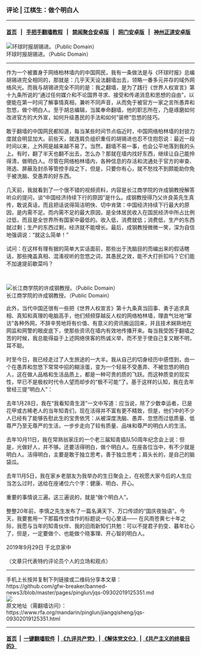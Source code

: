 ###  评论 | 江棋生：做个明白人
------------------------

#### [首页](https://github.com/gfw-breaker/banned-news3/blob/master/README.md) &nbsp;&nbsp;|&nbsp;&nbsp; [手把手翻墙教程](https://github.com/gfw-breaker/guides/wiki) &nbsp;&nbsp;|&nbsp;&nbsp; [禁闻聚合安卓版](https://github.com/gfw-breaker/bn-android) &nbsp;&nbsp;|&nbsp;&nbsp; [网门安卓版](https://github.com/oGate2/oGate) &nbsp;&nbsp;|&nbsp;&nbsp; [神州正道安卓版](https://github.com/SzzdOgate/update) 



<div id="headerimg">
 <img alt="环球时报胡锡进。（Public Domain）" src="https://www.rfa.org/mandarin/yataibaodao/junshiwaijiao/sd-04132016122053.html/56c4d838f7feaeb_size246_w1728_h1152.jpg/@@images/9aadc255-33ad-4454-818a-1c8e531defb0.jpeg" title="环球时报胡锡进。（Public Domain）"/>
 <div id="headerimgcontents">
  <div id="headerimgcaption">
   <span>
    环球时报胡锡进。（Public Domain）
   </span>
   <!-- zoomattribute -->
  </div>
  <!-- headerimgcaption -->
 </div>
 <!-- headerimagecontents -->
</div>

<hr/>
<div id="storytext">
 <div>
  <div class="slot_header">
  </div>
 </div>
 <p>
  作为一个被置身于网络柏林墙内的中国网民，我有一条做法是与《环球时报》总编胡锡进完全相同的，那就是：几乎天天设法翻墙出去，领略一番多元并存的域外网络风光。而我与胡锡进完全不同的是：我之翻墙，是为了践行《世界人权宣言》第十九条所说的“通过任何媒介和不论国界寻求、接受和传递消息和思想的自由”，以便能在第一时间了解事情真相，兼听不同声音，从而免于被官方一家之言所愚弄和忽悠，做个明白人。至于胡总编辑，当属奉命翻墙，他的职志所在，乃是琢磨如何改进官方的大外宣，如何升级愚民的手法和如何“装修”忽悠的技巧。
  <br/>
  <br/>
  敢于翻墙的中国网民都知道，每当某些时间节点临近时，中国网络柏林墙的封锁力度就会明显加大。前些天，就连肩负组织重任的胡锡进也忍不住抱怨说：最近一段时间以来，上外网是越来越不易了。当然，翻墙不易一事，也会公平地落到我的头上。有时，翻了半天也翻不出去，怎么办？那就在墙内找好东西，继续让自己能拎得清，做明白人。尽管在网络柏林墙内，各种信息的存活和流通处于官方的审查、筛选、屏蔽及封杀等管控手段之下，但是，只要你有心，就不愁找不到颇能助你免于被洗脑、受愚弄的好东西。
  <br/>
  <br/>
  几天前，我就看到了一个很不错的视频资料，内容是长江商学院的许成钢教授解答听众的提问，谈“中国经济持续下行的原因”是什么。成钢教授得乃父许良英先生真传，敢说真话，而且把话说得简洁明快、切中肯綮：中国经济持续下行最大的原因，是内需不足。而内需不足的最大原因，是全体居民收入在国民经济中所占比例过低，而且是全世界所有国家中最低的。收入低，消费就低；消费低，生产的东西就过剩；生产的东西过剩，经济就不能增长。最后，成钢教授微微一笑，深为自信地强调说：“就这么简单！”
  <br/>
  <br/>
  试问：在这样有理有据的简单大实话面前，那些出于洗脑目的而编出来的假话瞎话，那些掩盖真相、混淆视听的忽悠之词，其愚民之效，能不大打折扣吗？它们能不加速提前歇菜吗？
 </p>
 <p>
  <br/>
  <div class="image-inline captioned" style="width:680px;">
   <div style="width:680px;">
    <img alt="长江商学院的许成钢教授。（Public Domain）" src="https://www.rfa.org/mandarin/pinglun/jiangqisheng/jqs-09302019125351.html/1553156425258967.png" title="长江商学院的许成钢教授。（Public Domain）"/>
   </div>
   <div class="image-caption">
    <span style="width:680px;">
     长江商学院的许成钢教授。（Public Domain）
    </span>
    <span class="copyright">
    </span>
   </div>
  </div>
 </p>
 <p>
  此外，当代中国还很有一些把《世界人权宣言》第十九条真当回事、勇于追求真相、真知和真理的电脑高手，他们频频穿越反人权的网络柏林墙，理直气壮地“窜访”各种外网，不辞辛劳地将有价值、有意义的资讯搬运回来，并且技术娴熟地在网监和网警的眼皮底下，使那些资讯在墙内有效地传播开来。每当我受困于翻墙之苦的时候，我总能得益于上述网络侠客的热诚义举，而不至于使自己复又眼不明，耳不聪。
  <br/>
  <br/>
  时至今日，我已经走过了人生旅途的一大半。我从自己的切身经历中感悟到，由一个在愚弄和忽悠下常常中招的糊涂蛋，变为一个轻易不受愚弄、不被忽悠的明白人，这在做人品格和生活品质上，都是一种可贵的质的飞跃。而这种质变的现实性，早已不是极权时代令人望而却步的“极不可能”了。基于这样的认知，我在去年曾经三提“明白人”：
  <br/>
  <br/>
  去年1月28日，我在“我看知青生涯”一文中写道：应当说，除了少数幸运者，已是花甲或古稀老人的当年知青们，现在活得并不富有更不精致，但是，他们中的不少人已经有了能够告慰此生的宝贵依凭：从被深度洗脑、愚弄、忽悠而过低质量、低尊严乃至无尊严的生活，一步步走向了较有质量、品味和尊严的明白人的生活。
  <br/>
  <br/>
  去年10月11日，我在常熟翁家庄的一个老三届知青插队50周年纪念会上说：但是，光做好人，并不够。还要活得明白，做个明白人。在座各位当中，有不少就是明白人。活得明白，主要是敢于独立思考，善于独立思考；肩头长的，是自己的脑袋瓜。
  <br/>
  <br/>
  去年11月5日，我在家乡老朋友为我举办的生日聚会上，在祝愿大家今后的人生应当怎么过时，送给在座诸位六个字：健康、明白、开心。
  <br/>
  <br/>
  重要的事情说三遍。这三遍说的，就是“做个明白人”。
  <br/>
  <br/>
  整整20年前，李慎之先生发布了一篇名满天下、万口传颂的“国庆夜独语”。今天，我要套用一下那篇传世佳作的标题说一句心里话—— 在风雨苍黄七十年之际，我愿与当年的知青伙伴、我的旧雨新知们共勉：可以不提君子豹变、暮年壮心了，但是，一定要做个、也能做个晓事理、开心智的明白人。
  <br/>
  <br/>
  2019年9月29日 于北京家中
  <br/>
  <br/>
  （文章只代表特约评论员个人的立场和观点）
 </p>
</div>

<hr/>
手机上长按并复制下列链接或二维码分享本文章：<br/>
https://github.com/gfw-breaker/banned-news3/blob/master/pages/pinglun/jqs-09302019125351.md <br/>
<a href='https://github.com/gfw-breaker/banned-news3/blob/master/pages/pinglun/jqs-09302019125351.md'><img src='https://github.com/gfw-breaker/banned-news3/blob/master/pages/pinglun/jqs-09302019125351.md.png'/></a> <br/>
原文地址（需翻墙访问）：https://www.rfa.org/mandarin/pinglun/jiangqisheng/jqs-09302019125351.html


------------------------
#### [首页](https://github.com/gfw-breaker/banned-news3/blob/master/README.md) &nbsp;|&nbsp; [一键翻墙软件](https://github.com/gfw-breaker/nogfw/blob/master/README.md) &nbsp;| [《九评共产党》](https://github.com/gfw-breaker/9ping.md/blob/master/README.md#九评之一评共产党是什么) | [《解体党文化》](https://github.com/gfw-breaker/jtdwh.md/blob/master/README.md) | [《共产主义的终极目的》](https://github.com/gfw-breaker/gczydzjmd.md/blob/master/README.md)


<img src='http://gfw-breaker.win/banned-news3/pages/pinglun/jqs-09302019125351.md' width='0px' height='0px'/>